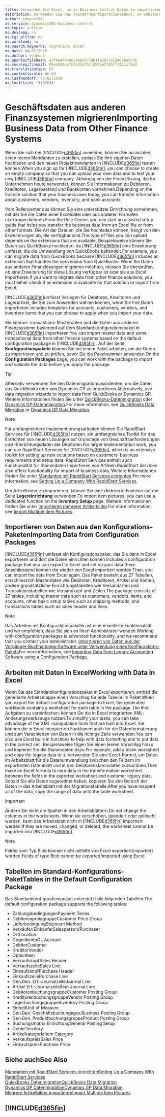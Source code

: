 ```yaml
---
title: Verwenden Sie Excel, um in Business Central Daten zu importieren | Microsoft Docs
description: Verwenden Sie das Standardkonfigurationspaket, um Debitorendaten in Excel hinzuzufügen und Daten nach Business Central zu importieren.
author: edupont04
ms.service: dynamics365-business-central
ms.topic: article
ms.devlang: na
ms.tgt_pltfrm: na
ms.workload: na
ms.search.keywords: migration, Excel
ms.date: 04/01/2020
ms.author: edupont
ms.openlocfilehash: e5f8ed744e6596e59789b1fa1857e124026ab63b
ms.sourcegitcommit: 88e4b30eaf6fa32af0c1452ce2f85ff1111c75e2
ms.translationtype: HT
ms.contentlocale: de-CH
ms.lasthandoff: 04/01/2020
ms.locfileid: "3187834"
---
```

# <a name="importing-business-data-from-other-finance-systems"></a><span data-ttu-id="59a13-103">Geschäftsdaten aus anderen Finanzsystemen migrieren</span><span class="sxs-lookup"><span data-stu-id="59a13-103">Importing Business Data from Other Finance Systems</span></span>
<span data-ttu-id="59a13-104">Wenn Sie sich bei [!INCLUDE[d365fin](includes/d365fin_md.md)] anmelden, können Sie auswählen, einen leeren Mandanten zu erstellen, sodass Sie Ihre eigenen Daten hochladen und den neuen Projektmandanten in [!INCLUDE[d365fin](includes/d365fin_md.md)] testen können.</span><span class="sxs-lookup"><span data-stu-id="59a13-104">When you sign up for [!INCLUDE[d365fin](includes/d365fin_md.md)], you can choose to create an empty company so that you can upload your own data and to test your new [!INCLUDE[d365fin](includes/d365fin_md.md)] company.</span></span> <span data-ttu-id="59a13-105">Abhängig von der Finanzlösung, die Ihr Unternehmen heute verwendet, können Sie Informationen zu Debitoren, Kreditoren, Lagerbestand und Bankkonten vornehmen.</span><span class="sxs-lookup"><span data-stu-id="59a13-105">Depending on the finance solution that your business uses today, you can transfer information about customers, vendors, inventory, and bank accounts.</span></span>  

<span data-ttu-id="59a13-106">Vom Rollencenter aus können Sie eine unterstützte Einrichtung vornehmen, mit der Sie die Daten einer Exceldatei oder aus anderen Formaten übertragen können.</span><span class="sxs-lookup"><span data-stu-id="59a13-106">From the Role Center, you can start an assisted setup guide that helps you transfer the business data from an Excel file or from other formats.</span></span> <span data-ttu-id="59a13-107">Die Art der Dateien, die Sie hochladen können, hängt von den Erweiterungen ab, die verfügbar sind.</span><span class="sxs-lookup"><span data-stu-id="59a13-107">The type of files you can upload depends on the extensions that are available.</span></span> <span data-ttu-id="59a13-108">Beispielsweise können Sie Daten aus QuickBooks hochladen, da [!INCLUDE[d365fin](includes/d365fin_md.md)] eine Erweiterung umfasst, die die Umwandlung von QuickBooks behandelt.</span><span class="sxs-lookup"><span data-stu-id="59a13-108">For example, you can migrate data from QuickBooks because [!INCLUDE[d365fin](includes/d365fin_md.md)] includes an extension that handles the conversion from QuickBooks.</span></span> <span data-ttu-id="59a13-109">Wenn Sie Daten aus anderen Finanzlösungen migrieren möchten, müssen Sie überprüfen, ob eine Erweiterung für diese Lösung verfügbar ist oder sie aus Excel importieren.</span><span class="sxs-lookup"><span data-stu-id="59a13-109">If you want to migrate data from other finance solutions, you must either check if an extension is available for that solution or import from Excel.</span></span>  

[!INCLUDE[d365fin](includes/d365fin_md.md)]<span data-ttu-id="59a13-110">umfasst Vorlagen für Debitoren, Kreditoren und Lagerartikel, die Sie zum Anwenden wählen können, wenn Sie Ihre Daten importieren.</span><span class="sxs-lookup"><span data-stu-id="59a13-110">includes templates for accounts, customers, vendors, and inventory items that you can choose to apply when you import your data.</span></span>

<span data-ttu-id="59a13-111">Sie können Transaktions-Masterdaten und die Daten aus anderen Finanzsysteme basierend auf dem Standardkonfigurationspaket in [!INCLUDE[d365fin](includes/d365fin_md.md)] importieren.</span><span class="sxs-lookup"><span data-stu-id="59a13-111">You can import master data and some transactional data from other finance systems based on the default configuration package in [!INCLUDE[d365fin](includes/d365fin_md.md)].</span></span> <span data-ttu-id="59a13-112">Auf der Seite **Konfigurationspakete** können Sie mit einem Paket arbeiten, um die Daten zu importieren und zu prüfen, bevor Sie die Paketnummer anwenden.</span><span class="sxs-lookup"><span data-stu-id="59a13-112">On the **Configuration Packages** page, you can work with the package to import and validate the data before you apply the package.</span></span>  

> [!TIP]  
> <span data-ttu-id="59a13-113">Alternativ verwenden Sie den Datenmigrationsassistenten, um die Daten aus QuickBooks oder von Dynamics GP zu importieren.</span><span class="sxs-lookup"><span data-stu-id="59a13-113">Alternatively, use data migration wizards to import data from QuickBooks or Dynamics GP.</span></span> <span data-ttu-id="59a13-114">Weitere Informationen finden Sie unter [QuickBooks-Datenmigration](ui-extensions-quickbooks-data-migration.md) oder [Dynamics GP-Datenmigration](ui-extensions-dynamicsgp-data-migration.md).</span><span class="sxs-lookup"><span data-stu-id="59a13-114">For more information, see [QuickBooks Data Migration](ui-extensions-quickbooks-data-migration.md) or [Dynamics GP Data Migration](ui-extensions-dynamicsgp-data-migration.md).</span></span>

> [!NOTE]  
> <span data-ttu-id="59a13-115">Für umfangreichere Implementierungsarbeiten können Sie RapidStart Services für [!INCLUDE[d365fin](includes/d365fin_md.md)] nutzen, ein umfangreiches Toolkit für das Einrichten von neuen Lösungen auf Grundlage von Geschäftsanforderungen und -Einrichtungsdaten der Debitoren.</span><span class="sxs-lookup"><span data-stu-id="59a13-115">For larger implementation work, you can use RapidStart Services for [!INCLUDE[d365fin](includes/d365fin_md.md)], which is an extensive toolkit for setting up new solutions based on customers' business requirements and setup data.</span></span> <span data-ttu-id="59a13-116">RapidStart Services enthält auch Funktionalität für Stammdaten Importieren von Artikeln.</span><span class="sxs-lookup"><span data-stu-id="59a13-116">RapidStart Services also offers functionality for import of business data.</span></span> <span data-ttu-id="59a13-117">Weitere Informationen finden Sie unter [Mandanten mit RapidStart Services einrichten](admin-set-up-a-company-with-rapidstart.md).</span><span class="sxs-lookup"><span data-stu-id="59a13-117">For more information, see [Setting Up a Company With RapidStart Services](admin-set-up-a-company-with-rapidstart.md).</span></span>

<span data-ttu-id="59a13-118">Um Artikelbilder zu importieren, können Sie eine dedizierte Funktion auf der Seite **Lagereinrichtung** verwenden.</span><span class="sxs-lookup"><span data-stu-id="59a13-118">To import item pictures, you can use a dedicated function on the **Inventory Setup** page.</span></span> <span data-ttu-id="59a13-119">Weitere Informationen finden Sie unter [Importieren mehrerer Artikelbilder](inventory-how-import-item-pictures.md).</span><span class="sxs-lookup"><span data-stu-id="59a13-119">For more information, see [Import Multiple Item Pictures](inventory-how-import-item-pictures.md).</span></span>

## <a name="importing-data-from-configuration-packages"></a><span data-ttu-id="59a13-120">Importieren von Daten aus den Konfigurations-Paketen</span><span class="sxs-lookup"><span data-stu-id="59a13-120">Importing Data from Configuration Packages</span></span>
[!INCLUDE[d365fin](includes/d365fin_md.md)] <span data-ttu-id="59a13-121">umfasst ein Konfigurationspaket, das Sie dann in Excel exportieren und dort die Daten einrichten können.</span><span class="sxs-lookup"><span data-stu-id="59a13-121">includes a configuration package that you can export to Excel and set up your data there.</span></span> <span data-ttu-id="59a13-122">Anschliessend können die wieder von Excel importiert werden.</span><span class="sxs-lookup"><span data-stu-id="59a13-122">Then, you can import the data from Excel again.</span></span> <span data-ttu-id="59a13-123">Das Paket besteht aus 27 Tabellen, einschliesslich Masterdaten wie Debitoren, Kreditoren, Artikel und Konten, andere grundsätzliche Einrichtungstabellen wie Versandarten und Transaktionstabellen wie Versandkopf und Zeilen.</span><span class="sxs-lookup"><span data-stu-id="59a13-123">The package consists of 27 tables, including master data such as customers, vendors, items, and accounts, other basic setup tables such as shipping methods, and transactions tables such as sales header and lines.</span></span>  

> [!NOTE]  
>   <span data-ttu-id="59a13-124">Das Arbeiten mit Konfigurationspaketen ist eine erweiterte Funktionalität und wir empfehlen, dass Sie sich an Ihren Administrator wenden.</span><span class="sxs-lookup"><span data-stu-id="59a13-124">Working with configuration packages is advanced functionality, and we recommend that you contact your administrator.</span></span> <span data-ttu-id="59a13-125">[Importieren von Daten aus der Vorgänger-Buchhaltungs-Software unter Verwendung eines Konfigurations-Pakets](across-import-data-configuration-packages.md)</span><span class="sxs-lookup"><span data-stu-id="59a13-125">For more information, see [Importing Data from Legacy Accounting Software using a Configuration Package](across-import-data-configuration-packages.md).</span></span>

## <a name="working-with-data-in-excel"></a><span data-ttu-id="59a13-126">Arbeiten mit Daten in Excel</span><span class="sxs-lookup"><span data-stu-id="59a13-126">Working with Data in Excel</span></span>
<span data-ttu-id="59a13-127">Wenn Sie das Standardkonfigurationspaket in Excel exportieren, enthält die generierte Arbeitsmappe einen Vorschlag für jede Tabelle im Paket.</span><span class="sxs-lookup"><span data-stu-id="59a13-127">When you export the default configuration package to Excel, the generated workbook contains a worksheet for each table in the package.</span></span> <span data-ttu-id="59a13-128">Um Ihre Aufgaben zu vereinfachen, können Sie die in Excel integrierten XML-Änderungswerkzeuge nutzen.</span><span class="sxs-lookup"><span data-stu-id="59a13-128">To simplify your tasks, you can take advantage of the XML manipulation tools that are built into Excel.</span></span> <span data-ttu-id="59a13-129">Sie können die in Excel integrierten Funktionen auch für die Datenformatierung und zum Verschieben von Daten in die richtige Zelle verwenden.</span><span class="sxs-lookup"><span data-stu-id="59a13-129">You can also use Excel built-in functions to help with data formatting and to put data in the correct cell.</span></span> <span data-ttu-id="59a13-130">Beispielsweise fügen Sie einen leeren Vorschlag hinzu und kopieren Sie die Stammdaten dazu.</span><span class="sxs-lookup"><span data-stu-id="59a13-130">For example, add a blank worksheet and copy the legacy data to it.</span></span> <span data-ttu-id="59a13-131">Verwenden Sie eine Excel-Formel, um Daten im Arbeitsblatt für die Datenumwandlung zwischen den Feldern im exportierten Datenblatt und in den Debitorenstammdaten zuzuordnen.</span><span class="sxs-lookup"><span data-stu-id="59a13-131">Then make an Excel formula to map data in the transformation worksheet between the fields in the exported worksheet and customer legacy data.</span></span> <span data-ttu-id="59a13-132">Sobald Sie alle Daten zugeordnet haben, kopieren Sie den Bereich der Daten in das Arbeitsblatt mit der Migrationstabelle.</span><span class="sxs-lookup"><span data-stu-id="59a13-132">After you have mapped all of the data, copy the range of data onto the table worksheet.</span></span>  

> [!IMPORTANT]  
>  <span data-ttu-id="59a13-133">Ändern Sie nicht die Spalten in den Arbeitsblättern.</span><span class="sxs-lookup"><span data-stu-id="59a13-133">Do not change the columns in the worksheets.</span></span> <span data-ttu-id="59a13-134">Wenn sie verschoben, geändert oder gelöscht werden, kann das Arbeitsblatt nicht in [!INCLUDE[d365fin](includes/d365fin_md.md)] importiert werden.</span><span class="sxs-lookup"><span data-stu-id="59a13-134">If they are moved, changed, or deleted, the worksheet cannot be imported into [!INCLUDE[d365fin](includes/d365fin_md.md)].</span></span>

> [!NOTE]
> <span data-ttu-id="59a13-135">Felder vom Typ Blob können nicht mithilfe von Excel exportiert/importiert werden.</span><span class="sxs-lookup"><span data-stu-id="59a13-135">Fields of type Blob cannot be exported/imported using Excel.</span></span>

## <a name="tables-in-the-default-configuration-package"></a><span data-ttu-id="59a13-136">Tabellen im Standard-Konfigurations-Paket</span><span class="sxs-lookup"><span data-stu-id="59a13-136">Tables in the Default Configuration Package</span></span>
<span data-ttu-id="59a13-137">Das Standardkonfigurationspaket unterstützt die folgenden Tabellen:</span><span class="sxs-lookup"><span data-stu-id="59a13-137">The default configuration package supports the following tables:</span></span>

-   <span data-ttu-id="59a13-138">Zahlungsbedingungen</span><span class="sxs-lookup"><span data-stu-id="59a13-138">Payment Terms</span></span>
-   <span data-ttu-id="59a13-139">Debitorenpreisgruppe</span><span class="sxs-lookup"><span data-stu-id="59a13-139">Customer Price Group</span></span>
-   <span data-ttu-id="59a13-140">Lieferbedingung</span><span class="sxs-lookup"><span data-stu-id="59a13-140">Shipment Method</span></span>
-   <span data-ttu-id="59a13-141">Verkäufer/Einkäufer</span><span class="sxs-lookup"><span data-stu-id="59a13-141">Salesperson/Purchaser</span></span>
-   <span data-ttu-id="59a13-142">Ort</span><span class="sxs-lookup"><span data-stu-id="59a13-142">Location</span></span>
-   <span data-ttu-id="59a13-143">Gegenkonto</span><span class="sxs-lookup"><span data-stu-id="59a13-143">GL Account</span></span>
-   <span data-ttu-id="59a13-144">Debitor</span><span class="sxs-lookup"><span data-stu-id="59a13-144">Customer</span></span>
-   <span data-ttu-id="59a13-145">Kreditor</span><span class="sxs-lookup"><span data-stu-id="59a13-145">Vendor</span></span>
-   <span data-ttu-id="59a13-146">Option</span><span class="sxs-lookup"><span data-stu-id="59a13-146">Item</span></span>
-   <span data-ttu-id="59a13-147">Verkaufskopf</span><span class="sxs-lookup"><span data-stu-id="59a13-147">Sales Header</span></span>
-   <span data-ttu-id="59a13-148">Verkaufszeile</span><span class="sxs-lookup"><span data-stu-id="59a13-148">Sales Line</span></span>
-   <span data-ttu-id="59a13-149">Einkaufskopf</span><span class="sxs-lookup"><span data-stu-id="59a13-149">Purchase Header</span></span>
-   <span data-ttu-id="59a13-150">Einkaufszeile</span><span class="sxs-lookup"><span data-stu-id="59a13-150">Purchase Line</span></span>
-   <span data-ttu-id="59a13-151">Gen.</span><span class="sxs-lookup"><span data-stu-id="59a13-151">Gen.</span></span> <span data-ttu-id="59a13-152">Erf.-Journalzeile</span><span class="sxs-lookup"><span data-stu-id="59a13-152">Journal Line</span></span>
-   <span data-ttu-id="59a13-153">Artikel Erf.-Journalzeile</span><span class="sxs-lookup"><span data-stu-id="59a13-153">Item Journal Line</span></span>
-   <span data-ttu-id="59a13-154">Debitorenbuchungsgruppe</span><span class="sxs-lookup"><span data-stu-id="59a13-154">Customer Posting Group</span></span>
-   <span data-ttu-id="59a13-155">Kreditorenbuchungsgruppe</span><span class="sxs-lookup"><span data-stu-id="59a13-155">Vendor Posting Group</span></span>
-   <span data-ttu-id="59a13-156">Lagerbuchungsgruppe</span><span class="sxs-lookup"><span data-stu-id="59a13-156">Inventory Posting Group</span></span>
-   <span data-ttu-id="59a13-157">Einheit</span><span class="sxs-lookup"><span data-stu-id="59a13-157">Unit of Measure</span></span>
-   <span data-ttu-id="59a13-158">Gen.</span><span class="sxs-lookup"><span data-stu-id="59a13-158">Gen.</span></span> <span data-ttu-id="59a13-159">Geschäftsbuchungsgrp.</span><span class="sxs-lookup"><span data-stu-id="59a13-159">Business Posting Group</span></span>
-   <span data-ttu-id="59a13-160">Gen.</span><span class="sxs-lookup"><span data-stu-id="59a13-160">Gen.</span></span> <span data-ttu-id="59a13-161">Produktbuchungsgruppe</span><span class="sxs-lookup"><span data-stu-id="59a13-161">Product Posting Group</span></span>
-   <span data-ttu-id="59a13-162">Buchungsmatrix Einrichtung</span><span class="sxs-lookup"><span data-stu-id="59a13-162">General Posting Setup</span></span>
-   <span data-ttu-id="59a13-163">Gebiet</span><span class="sxs-lookup"><span data-stu-id="59a13-163">Territory</span></span>
-   <span data-ttu-id="59a13-164">Artikelkategorie</span><span class="sxs-lookup"><span data-stu-id="59a13-164">Item Category</span></span>
-   <span data-ttu-id="59a13-165">Verkaufspreis</span><span class="sxs-lookup"><span data-stu-id="59a13-165">Sales Price</span></span>
-   <span data-ttu-id="59a13-166">Einkaufspreis</span><span class="sxs-lookup"><span data-stu-id="59a13-166">Purchase Price</span></span>

## <a name="see-also"></a><span data-ttu-id="59a13-167">Siehe auch</span><span class="sxs-lookup"><span data-stu-id="59a13-167">See Also</span></span>
[<span data-ttu-id="59a13-168">Mandanten mit RapidStart Services einrichten</span><span class="sxs-lookup"><span data-stu-id="59a13-168">Setting Up a Company With RapidStart Services</span></span>](admin-set-up-a-company-with-rapidstart.md)  
[<span data-ttu-id="59a13-169">QuickBooks Datenmigration</span><span class="sxs-lookup"><span data-stu-id="59a13-169">QuickBooks Data Migration</span></span>](ui-extensions-quickbooks-data-migration.md)  
[<span data-ttu-id="59a13-170">Dynamics GP Datenmigration</span><span class="sxs-lookup"><span data-stu-id="59a13-170">Dynamics GP Data Migration</span></span>](ui-extensions-dynamicsgp-data-migration.md)  
[<span data-ttu-id="59a13-171">Mehrere Artikelbilder importieren</span><span class="sxs-lookup"><span data-stu-id="59a13-171">Import Multiple Item Pictures</span></span>](inventory-how-import-item-pictures.md)

## [!INCLUDE[d365fin](includes/free_trial_md.md)]  
